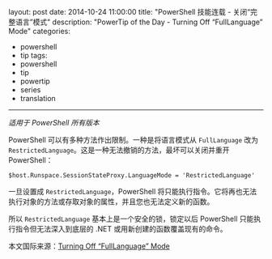 ﻿layout: post
date: 2014-10-24 11:00:00
title: "PowerShell 技能连载 - 关闭“完整语言”模式"
description: "PowerTip of the Day - Turning Off “FullLanguage” Mode"
categories:
- powershell
- tip
tags:
- powershell
- tip
- powertip
- series
- translation
---
_适用于 PowerShell 所有版本_

PowerShell 可以有多种方法作出限制。一种是将语言模式从 `FullLanguage` 改为 `RestrictedLanguage`。这是一种无法撤销的方法，最坏可以关闭并重开 PowerShell：

    $host.Runspace.SessionStateProxy.LanguageMode = 'RestrictedLanguage'

一旦设置成 `RestrictedLanguage`，PowerShell 将只能执行指令。它将再也无法执行对象的方法或存取对象的属性，并且您也无法定义新的函数。

所以 `RestrictedLanguage` 基本上是一个安全的锁，锁定以后 PowerShell 只能执行指令但无法深入到底层的 .NET 或用新创建的函数覆盖现有的命令。

<!--more-->
本文国际来源：[Turning Off “FullLanguage” Mode](http://community.idera.com/powershell/powertips/b/tips/posts/turning-off-fulllanguage-mode)
